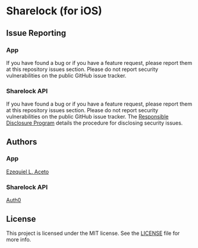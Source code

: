 # Sharelock (for iOS)

## Issue Reporting

### App
If you have found a bug or if you have a feature request, please report them at this repository issues section. Please do not report security vulnerabilities on the public GitHub issue tracker.

### Sharelock API
If you have found a bug or if you have a feature request, please report them at this repository issues section. Please do not report security vulnerabilities on the public GitHub issue tracker. The [Responsible Disclosure Program](https://auth0.com/whitehat) details the procedure for disclosing security issues.

## Authors

### App
[Ezequiel L. Aceto](ezequiel.aceto@gmail.com)

### Sharelock API
[Auth0](auth0.com)

## License

This project is licensed under the MIT license. See the [LICENSE](LICENSE) file for more info.
